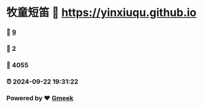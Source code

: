 # 牧童短笛 :link: https://yinxiuqu.github.io 
### :page_facing_up: [9](https://yinxiuqu.github.io/tag.html) 
### :speech_balloon: 2 
### :hibiscus: 4055 
### :alarm_clock: 2024-09-22 19:31:22 
### Powered by :heart: [Gmeek](https://github.com/Meekdai/Gmeek)
